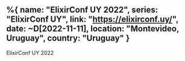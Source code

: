 %{
  name: "ElixirConf UY 2022",
  series: "ElixirConf UY",
  link: "https://elixirconf.uy/",
  date:  ~D[2022-11-11],
  location: "Montevideo, Uruguay",
  country: "Uruguay"
}
---
ElixirConf UY 2022